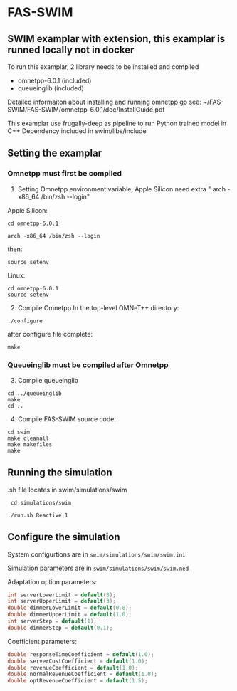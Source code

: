 # FAS-SWIM
## SWIM examplar with extension, this examplar is runned locally not in docker

To run this examplar, 2 library needs to be installed and compiled
- omnetpp-6.0.1 (included)
- queueinglib   (included)

Detailed informaiton about installing and running omnetpp go see:
    ~/FAS-SWIM/FAS-SWIM/omnetpp-6.0.1/doc/InstallGuide.pdf

This examplar use frugally-deep as pipeline to run Python trained model in C++
Dependency included in swim/libs/include

## Setting the examplar

### Omnetpp must first be compiled
1. Setting Omnetpp environment variable, Apple Silicon need extra " arch -x86_64 /bin/zsh --login"

Apple Silicon:
```shell
cd omnetpp-6.0.1                       

arch -x86_64 /bin/zsh --login
```

then:
```shell
source setenv
```

Linux:
```shell
cd omnetpp-6.0.1 
source setenv
```

2. Compile Omnetpp 
In the top-level OMNeT++ directory:
```shell
./configure
```

after configure file complete:
```shell
make
```

### Queueinglib must be compiled after Omnetpp 
3. Compile queueinglib
```shell
cd ../queueinglib
make
cd ..
```

4. Compile FAS-SWIM source code:
```shell
cd swim
make cleanall
make makefiles
make
```

## Running the simulation
.sh file locates in swim/simulations/swim

```shell
 cd simulations/swim

./run.sh Reactive 1
```


## Configure the simulation
System configurtions are in `swim/simulations/swim/swim.ini`




Simulation parameters are in `swim/simulations/swim/swim.ned`

Adaptation option parameters:
```C++
int serverLowerLimit = default(3); 
int serverUpperLimit = default(3); 
double dimmerLowerLimit = default(0.8);
double dimmerUpperLimit = default(1.0);
int serverStep = default(1);
double dimmerStep = default(0.1);
```

Coefficient parameters:
```C++
double responseTimeCoefficient = default(1.0);
double serverCostCoefficient = default(1.0);
double revenueCoefficient = default(1.0);
double normalRevenueCoefficient = default(1.0);
double optRevenueCoefficient = default(1.5);
```